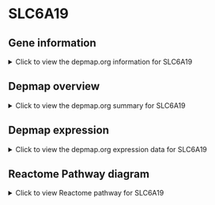 <h1>SLC6A19</h1>

<h2>Gene information</h2>
<details>
  <summary>Click to view the depmap.org information for SLC6A19</summary>
  <iframe src="https://depmap.org/portal/gene/SLC6A19?tab=about" style="border:none;width:100%;height:800px"></iframe>
</details>

<h2>Depmap overview</h2>
<details>
  <summary>Click to view the depmap.org summary for SLC6A19</summary>
  <iframe src="https://depmap.org/portal/gene/SLC6A19?tab=overview" style="border:none;width:100%;height:800px"></iframe>
</details>

<h2>Depmap expression</h2>
<details>
  <summary>Click to view the depmap.org expression data for SLC6A19</summary>
  <iframe src="https://depmap.org/portal/gene/SLC6A19?tab=characterization" style="border:none;width:100%;height:800px"></iframe>
</details>



<h2>Reactome Pathway diagram</h2>
<details>
  <summary>Click to view Reactome pathway for SLC6A19</summary>
  <p>Defective SLC6A19 causes Hartnup disorder (HND)</p>
  <iframe src="https://reactome.org/PathwayBrowser/#/R-HSA-5659735" style="border:none;width:100%;height:800px"></iframe>
</details>



